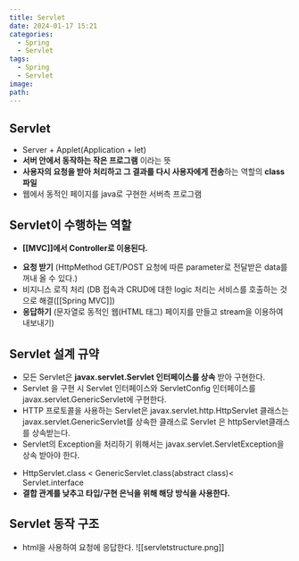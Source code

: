 ```yaml
---
title: Servlet
date: 2024-01-17 15:21
categories:
  - Spring
  - Servlet
tags:
  - Spring
  - Servlet
image: 
path:
---
```


## Servlet
- Server + Applet(Application + let)
- **서버 안에서 동작하는 작은 프로그램** 이라는 뜻
- **사용자의 요청을 받아 처리하고 그 결과를 다시 사용자에게 전송**하는 역할의 **class 파일**
- 웹에서 동적인 페이지를 java로 구현한 서버측 프로그램

## Servlet이 수행하는 역할
+ **[[MVC]]에서 Controller로 이용된다.**
- **요청 받기** (HttpMethod GET/POST 요청에 따른 parameter로 전달받은 data를 꺼내 올 수 있다.)
- 비지니스 로직 처리 (DB 접속과 CRUD에 대한 logic 처리는 서비스를 호출하는 것으로 해결([[Spring MVC]])
- **응답하기** (문자열로 동적인 웹(HTML 태그) 페이지를 만들고 stream을 이용하여 내보내기)

## Servlet 설계 규약
- 모든 Servlet은 **javax.servlet.Servlet 인터페이스를 상속** 받아 구현한다.
- Servlet 을 구현 시 Servlet 인터페이스와 ServletConfig 인터페이스를 javax.servlet.GenericServlet에 구현한다.
- HTTP 프로토콜을 사용하는 Servlet은 javax.servlet.http.HttpServlet 클래스는 javax.servlet.GenericServlet를 상속한 클래스로 Servlet 은 httpServlet클래스를 상속받는다.
- Servlet의 Exception을 처리하기 위해서는 javax.servlet.ServletException을 상속 받아야 한다.
+ HttpServlet.class < GenericServlet.class(abstract class)< Servlet.interface
+ **결합 관계를 낮추고 타입/구현 은닉을 위해 해당 방식을 사용한다.**

## Servlet 동작 구조
- html을 사용하여 요청에 응답한다.
![[servletstructure.png]]

